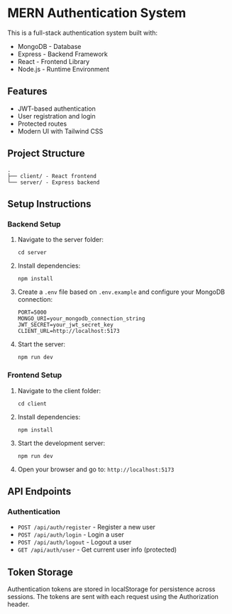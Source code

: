 # MERN Authentication System

This is a full-stack authentication system built with:

- MongoDB - Database
- Express - Backend Framework
- React - Frontend Library
- Node.js - Runtime Environment

## Features

- JWT-based authentication
- User registration and login
- Protected routes
- Modern UI with Tailwind CSS

## Project Structure

```
.
├── client/ - React frontend
└── server/ - Express backend
```

## Setup Instructions

### Backend Setup

1. Navigate to the server folder:

   ```
   cd server
   ```

2. Install dependencies:

   ```
   npm install
   ```

3. Create a `.env` file based on `.env.example` and configure your MongoDB connection:

   ```
   PORT=5000
   MONGO_URI=your_mongodb_connection_string
   JWT_SECRET=your_jwt_secret_key
   CLIENT_URL=http://localhost:5173
   ```

4. Start the server:
   ```
   npm run dev
   ```

### Frontend Setup

1. Navigate to the client folder:

   ```
   cd client
   ```

2. Install dependencies:

   ```
   npm install
   ```

3. Start the development server:

   ```
   npm run dev
   ```

4. Open your browser and go to: `http://localhost:5173`

## API Endpoints

### Authentication

- `POST /api/auth/register` - Register a new user
- `POST /api/auth/login` - Login a user
- `POST /api/auth/logout` - Logout a user
- `GET /api/auth/user` - Get current user info (protected)

## Token Storage

Authentication tokens are stored in localStorage for persistence across sessions. The tokens are sent with each request using the Authorization header.
